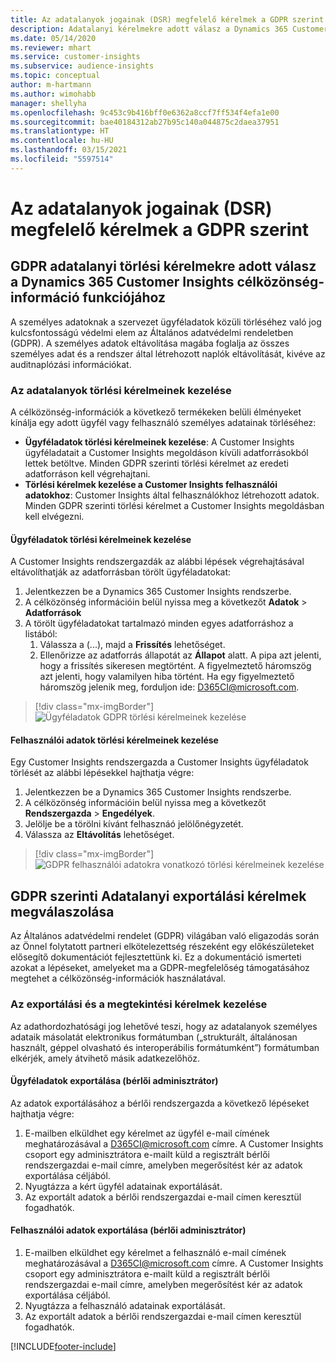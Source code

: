 ```yaml
---
title: Az adatalanyok jogainak (DSR) megfelelő kérelmek a GDPR szerint | Microsoft Docs
description: Adatalanyi kérelmekre adott válasz a Dynamics 365 Customer Insights célközönség-információ funkciójához.
ms.date: 05/14/2020
ms.reviewer: mhart
ms.service: customer-insights
ms.subservice: audience-insights
ms.topic: conceptual
author: m-hartmann
ms.author: wimohabb
manager: shellyha
ms.openlocfilehash: 9c453c9b416bff0e6362a8ccf7ff534f4efa1e00
ms.sourcegitcommit: bae40184312ab27b95c140a044875c2daea37951
ms.translationtype: HT
ms.contentlocale: hu-HU
ms.lasthandoff: 03/15/2021
ms.locfileid: "5597514"
---
```

# <a name="data-subject-rights-dsr-requests-under-gdpr"></a>Az adatalanyok jogainak (DSR) megfelelő kérelmek a GDPR szerint

## <a name="responding-to-gdpr-data-subject-delete-requests-for-dynamics-365-customer-insights-audience-insights-capability"></a>GDPR adatalanyi törlési kérelmekre adott válasz a Dynamics 365 Customer Insights célközönség-információ funkciójához

A személyes adatoknak a szervezet ügyféladatok közüli törléséhez való jog kulcsfontosságú védelmi elem az Általános adatvédelmi rendeletben (GDPR). A személyes adatok eltávolítása magába foglalja az összes személyes adat és a rendszer által létrehozott naplók eltávolítását, kivéve az auditnaplózási információkat.

### <a name="manage-data-subject-delete-requests"></a>Az adatalanyok törlési kérelmeinek kezelése

A célközönség-információk a következő termékeken belüli élményeket kínálja egy adott ügyfél vagy felhasználó személyes adatainak törléséhez:

- **Ügyféladatok törlési kérelmeinek kezelése**: A Customer Insights ügyféladatait a Customer Insights megoldáson kívüli adatforrásokból lettek betöltve. Minden GDPR szerinti törlési kérelmet az eredeti adatforráson kell végrehajtani.
- **Törlési kérelmek kezelése a Customer Insights felhasználói adatokhoz**: Customer Insights által felhasználókhoz létrehozott adatok. Minden GDPR szerinti törlési kérelmet a Customer Insights megoldásban kell elvégezni.

#### <a name="manage-delete-requests-for-customer-data"></a>Ügyféladatok törlési kérelmeinek kezelése

A Customer Insights rendszergazdák az alábbi lépések végrehajtásával eltávolíthatják az adatforrásban törölt ügyféladatokat:

1. Jelentkezzen be a Dynamics 365 Customer Insights rendszerbe.
2. A célközönség információin belül nyissa meg a következőt **Adatok** > **Adatforrások**
3. A törölt ügyféladatokat tartalmazó minden egyes adatforráshoz a listából:
   1. Válassza a (...), majd a **Frissítés** lehetőséget.
   2. Ellenőrizze az adatforrás állapotát az **Állapot** alatt. A pipa azt jelenti, hogy a frissítés sikeresen megtörtént. A figyelmeztető háromszög azt jelenti, hogy valamilyen hiba történt. Ha egy figyelmeztető háromszög jelenik meg, forduljon ide: D365CI@microsoft.com.

> [!div class="mx-imgBorder"]
> ![Ügyféladatok GDPR törlési kérelmeinek kezelése](media/gdpr-data-sources.png "Ügyféladatok GDPR törlési kérelmeinek kezelése")

#### <a name="manage-delete-requests-for-user-data"></a>Felhasználói adatok törlési kérelmeinek kezelése

Egy Customer Insights rendszergazda a Customer Insights ügyféladatok törlését az alábbi lépésekkel hajthatja végre:

1. Jelentkezzen be a Dynamics 365 Customer Insights rendszerbe.
2. A célközönség információin belül nyissa meg a következőt **Rendszergazda** > **Engedélyek**.
3. Jelölje be a törölni kívánt felhasznáó jelölőnégyzetét.
4. Válassza az **Eltávolítás** lehetőséget.

> [!div class="mx-imgBorder"]
> ![GDPR felhasználói adatokra vonatkozó törlési kérelmeinek kezelése](media/gdpr-permissions.png "GDPR felhasználói adatokra vonatkozó törlési kérelmeinek kezelése")

## <a name="responding-to-gdpr-data-subject-export-requests"></a>GDPR szerinti Adatalanyi exportálási kérelmek megválaszolása

Az Általános adatvédelmi rendelet (GDPR) világában való eligazodás során az Önnel folytatott partneri elkötelezettség részeként egy előkészületeket elősegítő dokumentációt fejlesztettünk ki. Ez a dokumentáció ismerteti azokat a lépéseket, amelyeket ma a GDPR-megfelelőség támogatásához megtehet a célközönség-információk használatával.

### <a name="manage-export-and-view-requests"></a>Az exportálási és a megtekintési kérelmek kezelése

Az adathordozhatósági jog lehetővé teszi, hogy az adatalanyok személyes adataik másolatát elektronikus formátumban („strukturált, általánosan használt, géppel olvasható és interoperábilis formátumként”) formátumban elkérjék, amely átvihető másik adatkezelőhöz.

#### <a name="export-customer-data-tenant-admin"></a>Ügyféladatok exportálása (bérlői adminisztrátor)

Az adatok exportálásához a bérlői rendszergazda a következő lépéseket hajthatja végre:

1. E-mailben elküldhet egy kérelmet az ügyfél e-mail címének meghatározásával a D365CI@microsoft.com címre. A Customer Insights csoport egy adminisztrátora e-mailt küld a regisztrált bérlői rendszergazdai e-mail címre, amelyben megerősítést kér az adatok exportálása céljából.
2. Nyugtázza a kért ügyfél adatainak exportálását.
3. Az exportált adatok a bérlői rendszergazdai e-mail címen keresztül fogadhatók.

#### <a name="export-user-data-tenant-admin"></a>Felhasználói adatok exportálása (bérlői adminisztrátor)

1. E-mailben elküldhet egy kérelmet a felhasználó e-mail címének meghatározásával a D365CI@microsoft.com címre. A Customer Insights csoport egy adminisztrátora e-mailt küld a regisztrált bérlői rendszergazdai e-mail címre, amelyben megerősítést kér az adatok exportálása céljából.
2. Nyugtázza a felhasználó adatainak exportálását.
3. Az exportált adatok a bérlői rendszergazdai e-mail címen keresztül fogadhatók.


[!INCLUDE[footer-include](../includes/footer-banner.md)]